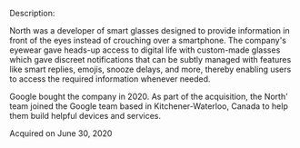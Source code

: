 Description:

North was a developer of smart glasses designed to provide information in front of the eyes instead of crouching over a smartphone. The company's eyewear gave heads-up access to digital life with custom-made glasses which gave discreet notifications that can be subtly managed with features like smart replies, emojis, snooze delays, and more, thereby enabling users to access the required information whenever needed.

Google bought the company in 2020. As part of the acquisition, the North' team joined the Google team based in Kitchener-Waterloo, Canada to help them build helpful devices and services.

Acquired on June 30, 2020